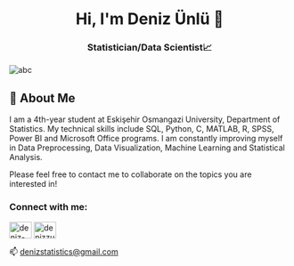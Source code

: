 <h1 align="center">Hi, I'm Deniz Ünlü 👋</h1>
<h3 align="center">Statistician/Data Scientist📈</h3>


![abc](https://smartindustry.vn/wp-content/uploads/2020/02/what-is-deep-learning-large.jpg)

## 🚀 About Me

I am a 4th-year student at Eskişehir Osmangazi University, Department of Statistics.
My technical skills include SQL, Python, C, MATLAB, R, SPSS, 
Power BI and 
Microsoft Office programs. I am constantly 
improving myself in Data Preprocessing,
Data Visualization, Machine Learning and Statistical Analysis.

Please feel free to contact me to collaborate on the topics you are interested in!


<h3 align="left">Connect with me:</h3>
<p align="left">
<a href="https://linkedin.com/in/deniz-ünlü-5a5036244" target="blank"><img align="center" src="https://raw.githubusercontent.com/rahuldkjain/github-profile-readme-generator/master/src/images/icons/Social/linked-in-alt.svg" alt="deniz-ünlü-5a5036244" height="30" width="40" /></a>
<a href="https://kaggle.com/denizzunlu" target="blank"><img align="center" src="https://raw.githubusercontent.com/rahuldkjain/github-profile-readme-generator/master/src/images/icons/Social/kaggle.svg" alt="denizzunlu" height="30" width="40" /></a>
</p>

📫 denizstatistics@gmail.com

